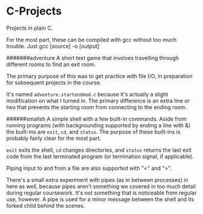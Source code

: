 # C-Projects
Projects in plain C.

For the most part, these can be compiled with gcc without too much trouble. Just gcc [source] -o [output]

#######adventure
A short text game that involves travelling through different rooms to find an exit room.

The primary purpose of this was to get practice with file I/O, in preparation for subsequent projects in the course.

It's named `adventure.startendmod.c` because it's actually a slight modification on what I turned in. The primary difference is an extra line or two that prevents the starting room from connecting to the ending room.

######smallsh
A simple shell with a few built-in commands. Aside from running programs (with backgrounding supported by ending a line with &) the built-ins are `exit`, `cd`, and `status`. The purpose of these built-ins is probably fairly clear for the most part.

`exit` exits the shell, `cd` changes directories, and `status` returns the last exit code from the last terminated program (or termination signal, if applicable).

Piping input to and from a file are also supported with "<" and ">".

There's a small extra experiment with pipes (as in between processes) in here as well, because pipes aren't something we covered in too much detail during regular coursework. It's not something that is noticeable from regular use, however. A pipe is used for a minor message between the shell and its forked child behind the scenes.
